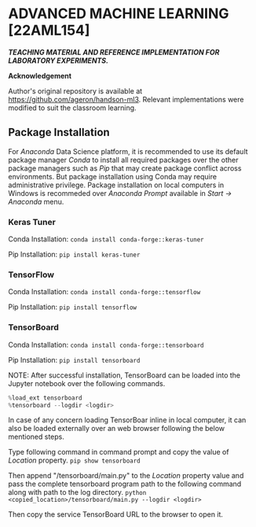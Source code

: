 # ADVANCED MACHINE LEARNING [22AML154]
***TEACHING MATERIAL AND REFERENCE IMPLEMENTATION FOR LABORATORY EXPERIMENTS.***

**Acknowledgement**

Author's original repository is available at https://github.com/ageron/handson-ml3. Relevant implementations were modified to suit the classroom learning. 

## Package Installation
For _Anaconda_ Data Science platform, it is recommended to use its default package manager _Conda_ to install all required packages over the other package managers such as _Pip_ that may create package conflict across environments. But package installation using Conda may require administrative privilege. Package installation on local computers in Windows is recommeded over _Anaconda Prompt_ available in _Start -> Anaconda_ menu.

### Keras Tuner

Conda Installation:
`conda install conda-forge::keras-tuner`

Pip Installation:
`pip install keras-tuner`


### TensorFlow

Conda Installation:
`conda install conda-forge::tensorflow`

Pip Installation:
`pip install tensorflow`

### TensorBoard

Conda Installation:
`conda install conda-forge::tensorboard`

Pip Installation:
`pip install tensorboard`

NOTE: After successful installation, TensorBoard can be loaded into the Jupyter notebook over the following commands.

```python
%load_ext tensorboard
%tensorboard --logdir <logdir>
```
In case of any concern loading TensorBoar inline in local computer, it can also be loaded externally over an web browser following the below mentioned steps.

Type following command in command prompt and copy the value of _Location_ property.
`pip show tensorboard`

Then append "/tensorboard/main.py" to the _Location_ property value and pass the complete tensorboard program path to the following command along with path to the log directory.
`python <copied_location>/tensorboard/main.py --logdir <logdir>`

Then copy the service TensorBoard URL to the browser to open it.


